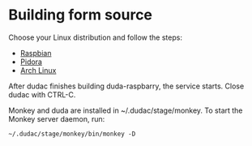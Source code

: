 # Building form source

Choose your Linux distribution and follow the steps:
* [Raspbian](build_on_raspbian.md)
* [Pidora](build_on_pidora.md)
* [Arch Linux](build_on_arch_linux.md)

After dudac finishes building duda-raspbarry, the service starts. Close dudac with CTRL-C.

Monkey and duda are installed in ~/.dudac/stage/monkey. To start the Monkey server daemon, run:
```
~/.dudac/stage/monkey/bin/monkey -D
```
